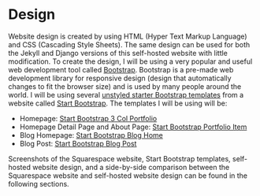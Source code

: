 # Design

Website design is created by using HTML (Hyper Text Markup Language) and CSS (Cascading Style Sheets). The same design can be used for both the Jekyll and Django versions of this self-hosted website with little modification. To create the design, I will be using a very popular and useful web development tool called [Bootstrap](http://getbootstrap.com). Bootstrap is a pre-made web development library for responsive design (design that automatically changes to fit the browser size) and is used by many people around the world. I will be using several [unstyled starter Bootstrap templates](http://startbootstrap.com/template-categories/unstyled) from a website called [Start Bootstrap](http://startbootstrap.com). The templates I will be using will be: 

* Homepage: [Start Bootstrap 3 Col Portfolio](http://startbootstrap.com/template-overviews/3-col-portfolio)
* Homepage Detail Page and About Page: [Start Bootstrap Portfolio Item](http://startbootstrap.com/template-overviews/portfolio-item)
* Blog Homepage: [Start Bootstrap Blog Home](http://startbootstrap.com/template-overviews/blog-home)
* Blog Post: [Start Bootstrap Blog Post](http://startbootstrap.com/template-overviews/blog-post)

Screenshots of the Squarespace website, Start Bootstrap templates, self-hosted website design, and a side-by-side comparison between the Squarespace website and self-hosted website design can be found in the following sections. 
